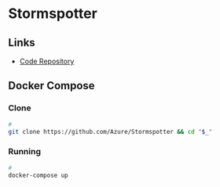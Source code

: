 # Stormspotter

## Links

- [Code Repository](https://github.com/Azure/Stormspotter)

## Docker Compose

### Clone

```sh
#
git clone https://github.com/Azure/Stormspotter && cd "$_"
```

### Running

```sh
#
docker-compose up
```

